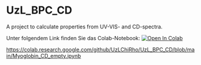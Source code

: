 # UzL_BPC_CD
A project to calculate properties from UV-VIS- and CD-spectra.

Unter folgendem Link finden Sie das Colab-Notebook:
[![Open In Colab](https://colab.research.google.com/assets/colab-badge.svg)](https://colab.research.google.com/github/UzLChiRho/UzL_BPC_CD/blob/main/Myoglobin_CD_empty.ipynb)

https://colab.research.google.com/github/UzLChiRho/UzL_BPC_CD/blob/main/Myoglobin_CD_empty.ipynb
